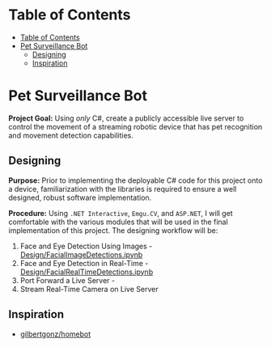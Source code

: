# Table of Contents
- [Table of Contents](#table-of-contents)
- [Pet Surveillance Bot](#pet-surveillance-bot)
  - [Designing](#designing)
  - [Inspiration](#inspiration)

# Pet Surveillance Bot
**Project Goal:** Using *only* C#, create a publicly accessible live server to control the movement of a streaming robotic device that has pet recognition and movement detection capabilities.

## Designing
**Purpose:** Prior to implementing the deployable C# code for this project onto a device, familiarization with the libraries is required to ensure a well designed, robust software implementation. 

**Procedure:** Using `.NET Interactive`, `Emgu.CV`, and `ASP.NET`, I will get comfortable with the various modules that will be used in the final implementation of this project. The designing workflow will be:
1. Face and Eye Detection Using Images - [Design/FacialImageDetections.ipynb](Design/FacialImageDetections.ipynb)
2. Face and Eye Detection in Real-Time - [Design/FacialRealTimeDetections.ipynb](Design/FacialRealTimeDetections.ipynb)
3. Port Forward a Live Server -
4. Stream Real-Time Camera on Live Server 

## Inspiration
- [gilbertgonz/homebot](https://github.com/gilbertgonz/homebot)
